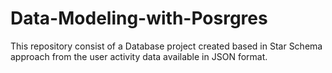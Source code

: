 # Data-Modeling-with-Posrgres
This repository consist of a Database project created based in Star Schema approach from the user activity data available in JSON format.
